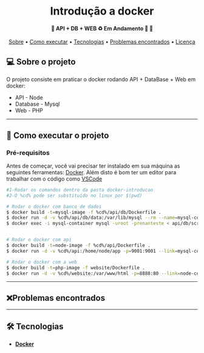 <h1 align="center">
  Introdução a docker
</h1>

<h4 align="center">
	🚧  API + DB + WEB ♻️ Em Andamento 🚀 🚧
</h4>

<p align="center">
 <a href="#-sobre-o-projeto">Sobre</a> •
 <a href="#-como-executar-o-projeto">Como executar</a> •
 <a href="#-tecnologias">Tecnologias</a> •
 <a href="#-problemas-encontrados">Problemas encontrados</a> •
 <a href="#user-content--licença">Licença</a>
</p>

## 💻 Sobre o projeto

O projeto consiste em praticar o docker rodando API + DataBase + Web em docker:
- API - Node
- Database - Mysql
- Web - PHP


---

## 🚀 Como executar o projeto

### Pré-requisitos

Antes de começar, você vai precisar ter instalado em sua máquina as seguintes ferramentas:
[Docker](https://www.docker.com/).
Além disto é bom ter um editor para trabalhar com o código como [VSCode](https://code.visualstudio.com/)


```bash
#1-Rodar os comandos dentro da pasta docker-introducao
#2-O %cd% pode ser substituído no linux por $(pwd)

# Rodar o docker com banco de dados
$ docker build -t=mysql-image -f %cd%/api/db/Dockerfile .
$ docker run -d -v %cd%/api/db/data:/var/lib/mysql --rm --name=mysql-container mysql-image
$ docker exec -i mysql-container mysql -uroot -prenanteste < api/db/script.sql


# Rodar o docker com api
$ docker build -t=node-image -f %cd%/api/Dockerfile .
$ docker run -d -v %cd%/api:/home/node/app -p=9001:9001 --link=mysql-container --rm --name=node-container node-image

# Rodar o docker com a web
$ docker build -t=php-image -f website/Dockerfile .
$ docker run -d -v %cd%/website:/var/www/html -p=8888:80 --link=node-container --rm --name=php-container php-image

```

---

## ❌Problemas encontrados

 
---

## 🛠 Tecnologias

- **[Docker](https://www.docker.com/)**





